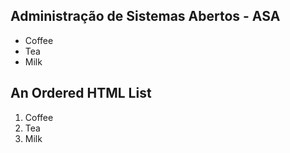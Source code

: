 <!DOCTYPE html>
<html>
<body>

<h2>Administração de Sistemas Abertos - ASA</h2>

<ul>
  <li>Coffee</li>
  <li>Tea</li>
  <li>Milk</li>
</ul>  

<h2>An Ordered HTML List</h2>

<ol>
  <li>Coffee</li>
  <li>Tea</li>
  <li>Milk</li>
</ol> 

</body>
</html>

